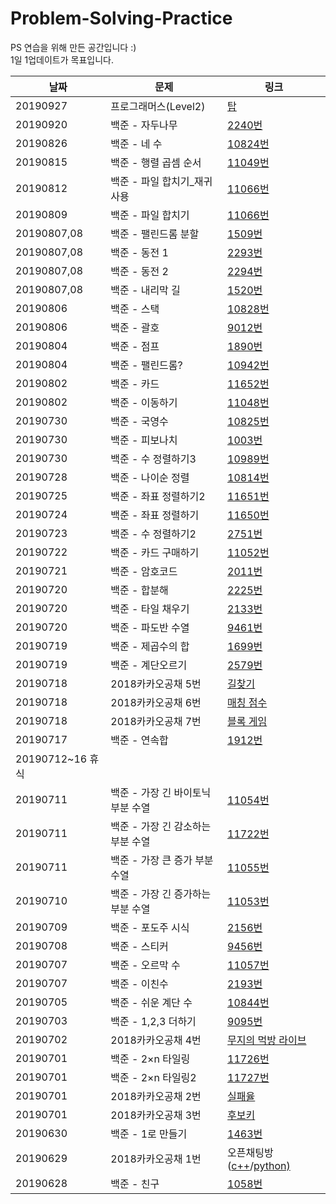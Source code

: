 # Problem-Solving-Practice
PS 연습을 위해 만든 공간입니다 :)<br>
1일 1업데이트가 목표입니다.<br>

|날짜|문제|링크
|--|------|--|
|20190927|프로그래머스(Level2)|<a href="http://bitly.kr/e37aujn">탑</a>|
|20190920|백준 - 자두나무|<a href="http://bitly.kr/R9hUoT6" target="_blank">2240번</a>|
|20190826|백준 - 네 수|<a href="http://bitly.kr/luhdVgF" target="_blank">10824번</a>|
|20190815|백준 - 행렬 곱셈 순서|<a href="http://bitly.kr/y1SFHsn">11049번</a>|
|20190812|백준 - 파일 합치기_재귀사용|<a href="http://bitly.kr/2laQOV1">11066번</a>|
|20190809|백준 - 파일 합치기|<a href="http://bitly.kr/Psrw3LB">11066번</a>|
|20190807,08|백준 - 팰린드롬 분할|<a href="http://bitly.kr/x4ZdaMb">1509번</a>|
|20190807,08|백준 - 동전 1|<a href="http://bitly.kr/QUKyI00">2293번</a>|
|20190807,08|백준 - 동전 2|<a href="http://bitly.kr/hgkcLLt">2294번</a>|
|20190807,08|백준 - 내리막 길|<a href="http://bitly.kr/IIdV7fC">1520번</a>|
|20190806|백준 - 스택|<a href="http://bitly.kr/uZcWSVO">10828번</a>|
|20190806|백준 - 괄호|<a href="http://bitly.kr/JwWbqV9">9012번</a>|
|20190804|백준 - 점프|<a href="http://bitly.kr/hoDiQJG">1890번</a>|
|20190804|백준 - 팰린드롬?|<a href="http://bitly.kr/vc2L6uk">10942번</a>|
|20190802|백준 - 카드|<a href="http://bitly.kr/Y45uQKB">11652번</a>|
|20190802|백준 - 이동하기|<a href="http://bitly.kr/Dhwpjq7">11048번</a>|
|20190730|백준 - 국영수|<a href="http://bitly.kr/KGMhlc3">10825번</a>|
|20190730|백준 - 피보나치|<a href="http://bitly.kr/I3vYHlb">1003번</a>|
|20190730|백준 - 수 정렬하기3|<a href="http://bitly.kr/uoaYPS3">10989번</a>|
|20190728|백준 - 나이순 정렬|<a href="http://bitly.kr/IMsl61F">10814번</a>|
|20190725|백준 - 좌표 정렬하기2|<a href="http://bitly.kr/NpqQf4I">11651번</a>|
|20190724|백준 - 좌표 정렬하기|<a href="http://bitly.kr/McxpxAg">11650번</a>|
|20190723|백준 - 수 정렬하기2|<a href="http://bitly.kr/yNeHKmW">2751번</a>|
|20190722|백준 - 카드 구매하기|<a href="http://bitly.kr/pV7nvjv">11052번</a>|
|20190721|백준 - 암호코드|<a href="http://bitly.kr/yxefQHq">2011번</a>|
|20190720|백준 - 합분해|<a href="http://bitly.kr/tgIL7xR">2225번</a>|
|20190720|백준 - 타일 채우기|<a href="http://bitly.kr/BYNzwYi">2133번</a>|
|20190720|백준 - 파도반 수열|<a href="http://bitly.kr/NNovabO">9461번</a>|
|20190719|백준 - 제곱수의 합|<a href="http://bitly.kr/cI0VxDB">1699번</a>|
|20190719|백준 - 계단오르기|<a href="http://bitly.kr/FIDwNJG">2579번</a>|
|20190718|2018카카오공채 5번|<a href="http://bitly.kr/GkbiQt2">길찾기</a>|
|20190718|2018카카오공채 6번|<a href="http://bitly.kr/2xe28f7">매칭 점수</a>|
|20190718|2018카카오공채 7번|<a href="http://bitly.kr/p5wyqoE">블록 게임</a>|
|20190717|백준 - 연속합|<a href="http://bitly.kr/5nnjC0p">1912번</a>|
|20190712~16 휴식|
|20190711|백준 - 가장 긴 바이토닉 부분 수열|<a href="http://bitly.kr/i5QKJkA">11054번</a>|
|20190711|백준 - 가장 긴 감소하는 부분 수열|<a href="http://bitly.kr/n6ZRob">11722번</a>|
|20190711|백준 - 가장 큰 증가 부분 수열|<a href="http://bitly.kr/ByqdYrE">11055번</a>|
|20190710|백준 - 가장 긴 증가하는 부분 수열|<a href="http://bitly.kr/cq93e3t">11053번</a>|
|20190709|백준 - 포도주 시식|<a href="http://bitly.kr/C55xxlQ">2156번</a>|
|20190708|백준 - 스티커|<a href="http://bitly.kr/PjZBVhR">9456번</a>|
|20190707|백준 - 오르막 수|<a href="http://bitly.kr/6md0enY">11057번</a>|
|20190707|백준 - 이친수|<a href="http://bitly.kr/B0XByAX">2193번</a>|
|20190705|백준 - 쉬운 계단 수|<a href="http://bitly.kr/gkH2obQ">10844번</a>|
|20190703|백준 - 1,2,3 더하기|<a href="http://bitly.kr/v3SBzKc">9095번</a>|
|20190702|2018카카오공채 4번|<a href="http://bitly.kr/sGuDBir">무지의 먹방 라이브</a>|
|20190701|백준 - 2×n 타일링|<a href="http://bitly.kr/ywdP7Sw">11726번</a>|
|20190701|백준 - 2×n 타일링2|<a href="http://bitly.kr/bt9QUwb">11727번</a>|
|20190701|2018카카오공채 2번|<a href="http://bitly.kr/e8P9J50">실패율|
|20190701|2018카카오공채 3번|<a href="http://bitly.kr/5P5TKEE">후보키|
|20190630|백준 - 1로 만들기|<a href="http://bitly.kr/OQTNfpJ">1463번</a>|
|20190629|2018카카오공채 1번|오픈채팅방(<a href="http://bitly.kr/LFsHe5O">c++</a>/<a href="http://bitly.kr/2aIR9Qu">python)</a>|
|20190628|백준 - 친구|<a href="http://bitly.kr/e37aujn">1058번</a>|